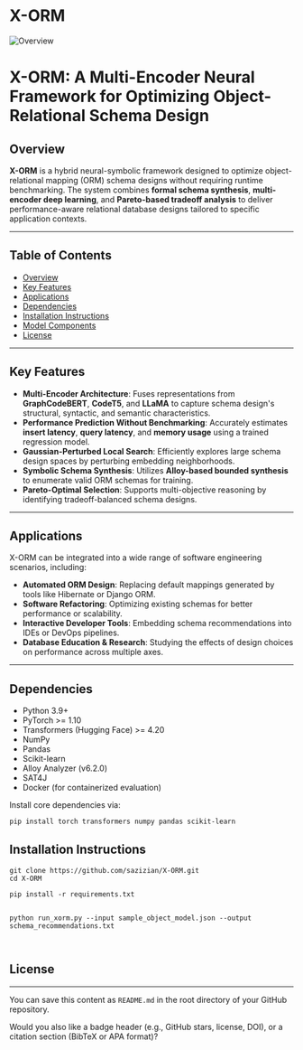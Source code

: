# X-ORM

![Overview](https://github.com/user-attachments/assets/813769de-c458-4648-a138-be52f7a002c6)
# X-ORM: A Multi-Encoder Neural Framework for Optimizing Object-Relational Schema Design

## Overview

**X-ORM** is a hybrid neural-symbolic framework designed to optimize object-relational mapping (ORM) schema designs without requiring runtime benchmarking. The system combines **formal schema synthesis**, **multi-encoder deep learning**, and **Pareto-based tradeoff analysis** to deliver performance-aware relational database designs tailored to specific application contexts.

---

## Table of Contents

- [Overview](#overview)
- [Key Features](#key-features)
- [Applications](#applications)
- [Dependencies](#dependencies)
- [Installation Instructions](#installation-instructions)
- [Model Components](#model-components)
- [License](#license)

---

## Key Features

- **Multi-Encoder Architecture**: Fuses representations from **GraphCodeBERT**, **CodeT5**, and **LLaMA** to capture schema design's structural, syntactic, and semantic characteristics.
- **Performance Prediction Without Benchmarking**: Accurately estimates **insert latency**, **query latency**, and **memory usage** using a trained regression model.
- **Gaussian-Perturbed Local Search**: Efficiently explores large schema design spaces by perturbing embedding neighborhoods.
- **Symbolic Schema Synthesis**: Utilizes **Alloy-based bounded synthesis** to enumerate valid ORM schemas for training.
- **Pareto-Optimal Selection**: Supports multi-objective reasoning by identifying tradeoff-balanced schema designs.

---

## Applications

X-ORM can be integrated into a wide range of software engineering scenarios, including:

- **Automated ORM Design**: Replacing default mappings generated by tools like Hibernate or Django ORM.
- **Software Refactoring**: Optimizing existing schemas for better performance or scalability.
- **Interactive Developer Tools**: Embedding schema recommendations into IDEs or DevOps pipelines.
- **Database Education & Research**: Studying the effects of design choices on performance across multiple axes.

---

## Dependencies

- Python 3.9+
- PyTorch >= 1.10
- Transformers (Hugging Face) >= 4.20
- NumPy
- Pandas
- Scikit-learn
- Alloy Analyzer (v6.2.0)
- SAT4J
- Docker (for containerized evaluation)

Install core dependencies via:

```bash
pip install torch transformers numpy pandas scikit-learn
```
## Installation Instructions

```
git clone https://github.com/sazizian/X-ORM.git
cd X-ORM

pip install -r requirements.txt


python run_xorm.py --input sample_object_model.json --output schema_recommendations.txt



```
## License
---

You can save this content as `README.md` in the root directory of your GitHub repository.

Would you also like a badge header (e.g., GitHub stars, license, DOI), or a citation section (BibTeX or APA format)?
